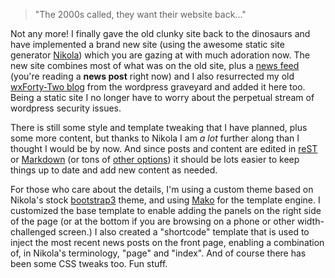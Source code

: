 <!--
.. title: New wxPython Website
.. slug: new-wxpython-website
.. date: 2017-07-18 23:14:08 UTC
.. author: Robin
.. tags: 
.. category: 
.. link: 
.. description: 
.. type: text
-->

> "The 2000s called, they want their website back..."

Not any more!  I finally gave the old clunky site back to the dinosaurs and
have implemented a brand new site (using the awesome static site generator
[Nikola](https://getnikola.com/)) which you are gazing at with much adoration now.
The new site combines most of what was on the old site, plus a  [news
feed](/news/) (you're reading a **news post** right now) and I also
resurrected my old [wxForty-Two blog](/blog/) from the wordpress graveyard
and added it here too. Being a static site I no longer have to worry about
the  perpetual stream of wordpress security issues.

<!-- TEASER_END -->

There is still some style and template tweaking that I have planned, plus
some more content, but thanks to Nikola I am *a lot* further along than I
thought I would be by now. And since posts and content are edited in 
[reST](http://docutils.sourceforge.net/rst.html) or
[Markdown](https://daringfireball.net/projects/markdown/) (or tons of 
[other options](https://getnikola.com/handbook.html#supported-input-formats)) 
it should be lots easier to keep things up to date and add new content as needed.

For those who care about the details, I'm using a custom theme based on
Nikola's stock [bootstrap3](http://getbootstrap.com/) theme, and using
[Mako](http://www.makotemplates.org/) for the template engine. I customized
the base template to enable adding the panels on the right side of the page
(or at the bottom if you are browsing on a phone or other width-challenged
screen.) I also created a "shortcode" template that is used to inject the
most recent news posts on the front page, enabling a combination of, in
Nikola's terminology, "page" and "index". And of course there has been some
CSS tweaks too. Fun stuff.

